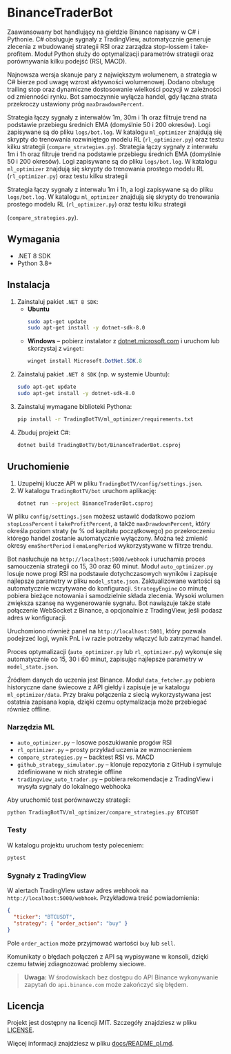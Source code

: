 # BinanceTraderBot


Zaawansowany bot handlujący na giełdzie Binance napisany w C# i Pythonie.
C# obsługuje sygnały z TradingView, automatycznie generuje zlecenia z wbudowanej
strategii RSI oraz zarządza stop-lossem i take-profitem. Moduł Python służy do
optymalizacji parametrów strategii oraz porównywania kilku podejść (RSI, MACD).

Najnowsza wersja skanuje pary z największym wolumenem, a strategia w C# bierze
pod uwagę wzrost aktywności wolumenowej. Dodano obsługę trailing stop oraz
dynamiczne dostosowanie wielkości pozycji w zależności od zmienności rynku.
Bot samoczynnie wyłącza handel, gdy łączna strata przekroczy ustawiony próg `maxDrawdownPercent`.

Strategia łączy sygnały z interwałów 1m, 30m i 1h oraz filtruje trend na
podstawie przebiegu średnich EMA (domyślnie 50 i 200 okresów). Logi zapisywane
są do pliku `logs/bot.log`. W katalogu `ml_optimizer` znajdują się skrypty do
trenowania rozwiniętego modelu RL (`rl_optimizer.py`) oraz testu kilku
strategii (`compare_strategies.py`).
Strategia łączy sygnały z interwału 1m i 1h oraz filtruje trend na podstawie
przebiegu średnich EMA (domyślnie 50 i 200 okresów). Logi zapisywane są do
pliku `logs/bot.log`. W katalogu `ml_optimizer` znajdują się skrypty do
trenowania prostego modelu RL (`rl_optimizer.py`) oraz testu kilku strategii

Strategia łączy sygnały z interwału 1m i 1h, a logi zapisywane są do pliku
`logs/bot.log`. W katalogu `ml_optimizer` znajdują się skrypty do trenowania
prostego modelu RL (`rl_optimizer.py`) oraz testu kilku strategii

(`compare_strategies.py`).



## Wymagania
- .NET 8 SDK
- Python 3.8+

## Instalacja
1. Zainstaluj pakiet `.NET 8 SDK`:
   - **Ubuntu**
     ```bash
     sudo apt-get update
     sudo apt-get install -y dotnet-sdk-8.0
     ```
   - **Windows** – pobierz instalator z [dotnet.microsoft.com](https://dotnet.microsoft.com/download/dotnet/8.0)
     i uruchom lub skorzystaj z `winget`:
     ```powershell
     winget install Microsoft.DotNet.SDK.8
     ```
1. Zainstaluj pakiet `.NET 8 SDK` (np. w systemie Ubuntu):
   ```bash
   sudo apt-get update
   sudo apt-get install -y dotnet-sdk-8.0
   ```
2. Zainstaluj wymagane biblioteki Pythona:
   ```bash
   pip install -r TradingBotTV/ml_optimizer/requirements.txt
   ```
3. Zbuduj projekt C#:
   ```bash
   dotnet build TradingBotTV/bot/BinanceTraderBot.csproj
   ```

## Uruchomienie
1. Uzupełnij klucze API w pliku `TradingBotTV/config/settings.json`.
2. W katalogu `TradingBotTV/bot` uruchom aplikację:
   ```bash
   dotnet run --project BinanceTraderBot.csproj
   ```


W pliku `config/settings.json` możesz ustawić dodatkowo poziom `stopLossPercent` i `takeProfitPercent`, a także `maxDrawdownPercent`, który określa poziom straty (w % od kapitału początkowego) po przekroczeniu którego handel zostanie automatycznie wyłączony. Można też zmienić okresy `emaShortPeriod` i `emaLongPeriod` wykorzystywane w filtrze trendu.

Bot nasłuchuje na `http://localhost:5000/webhook` i uruchamia proces samouczenia strategii co 15, 30 oraz 60 minut. Moduł `auto_optimizer.py` losuje nowe progi RSI na podstawie dotychczasowych wyników i zapisuje najlepsze parametry w pliku `model_state.json`. Zaktualizowane wartości są automatycznie wczytywane do konfiguracji.
`StrategyEngine` co minutę pobiera bieżące notowania i samodzielnie składa zlecenia. Wysoki wolumen zwiększa szansę na wygenerowanie sygnału.
Bot nawiązuje także stałe połączenie WebSocket z Binance, a opcjonalnie z TradingView, jeśli podasz adres w konfiguracji.

Uruchomiono również panel na `http://localhost:5001`, który pozwala podejrzeć logi,
wynik PnL i w razie potrzeby włączyć lub zatrzymać handel.

Proces optymalizacji (`auto_optimizer.py` lub `rl_optimizer.py`) wykonuje się automatycznie co 15, 30 i 60 minut, zapisując najlepsze parametry w `model_state.json`.

Źródłem danych do uczenia jest Binance. Moduł `data_fetcher.py` pobiera historyczne
dane świecowe z API giełdy i zapisuje je w katalogu `ml_optimizer/data`. Przy
braku połączenia z siecią wykorzystywana jest ostatnia zapisana kopia, dzięki
czemu optymalizacja może przebiegać również offline.

### Narzędzia ML
* `auto_optimizer.py` – losowe poszukiwanie progów RSI
* `rl_optimizer.py` – prosty przykład uczenia ze wzmocnieniem
* `compare_strategies.py` – backtest RSI vs. MACD
* `github_strategy_simulator.py` – klonuje repozytoria z GitHub i symuluje
  zdefiniowane w nich strategie offline
* `tradingview_auto_trader.py` – pobiera rekomendacje z TradingView i wysyła
  sygnały do lokalnego webhooka

Aby uruchomić test porównawczy strategii:
```bash
python TradingBotTV/ml_optimizer/compare_strategies.py BTCUSDT
```

### Testy
W katalogu projektu uruchom testy poleceniem:
```bash
pytest
```


### Sygnały z TradingView
W alertach TradingView ustaw adres webhook na `http://localhost:5000/webhook`.
Przykładowa treść powiadomienia:

```json
{
  "ticker": "BTCUSDT",
  "strategy": { "order_action": "buy" }
}
```
Pole `order_action` może przyjmować wartości `buy` lub `sell`.


Komunikaty o błędach połączeń z API są wypisywane w konsoli, dzięki czemu łatwiej zdiagnozować problemy sieciowe.

> **Uwaga:** W środowiskach bez dostępu do API Binance wykonywanie zapytań do `api.binance.com` może zakończyć się błędem.

## Licencja

Projekt jest dostępny na licencji MIT. Szczegóły znajdziesz w pliku [LICENSE](LICENSE).

Więcej informacji znajdziesz w pliku [docs/README_pl.md](docs/README_pl.md).
